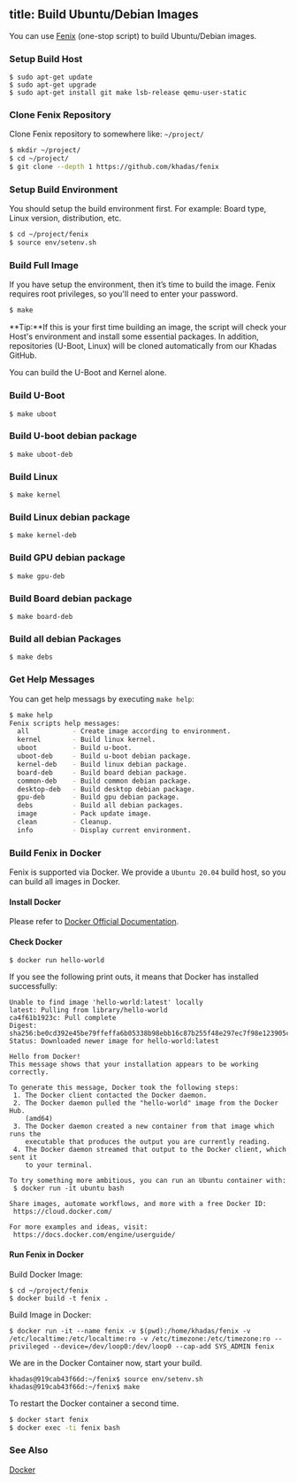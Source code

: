 title: Build Ubuntu/Debian Images
---

You can use [Fenix](https://github.com/khadas/fenix) (one-stop script) to build Ubuntu/Debian images.

### Setup Build Host
```
$ sudo apt-get update
$ sudo apt-get upgrade
$ sudo apt-get install git make lsb-release qemu-user-static
```

### Clone Fenix Repository
Clone Fenix repository to somewhere like: `~/project/`

```sh
$ mkdir ~/project/
$ cd ~/project/
$ git clone --depth 1 https://github.com/khadas/fenix
```

### Setup Build Environment
You should setup the build environment first. For example: Board type, Linux version, distribution, etc.

```sh
$ cd ~/project/fenix
$ source env/setenv.sh
```

### Build Full Image
If you have setup the environment, then it’s time to build the image. Fenix requires root privileges, so you'll need to enter your password.
```sh
$ make
```

**Tip:**If this is your first time building an image, the script will check your Host's environment and install some essential packages. In addition, repositories (U-Boot, Linux) will be cloned automatically from our Khadas GitHub.

You can build the U-Boot and Kernel alone.

### Build U-Boot
```
$ make uboot
```

### Build U-boot debian package
```
$ make uboot-deb
```

### Build Linux
```
$ make kernel
```

### Build Linux debian package
```
$ make kernel-deb
```

### Build GPU debian package
```
$ make gpu-deb
```

### Build Board debian package
```
$ make board-deb
```

### Build all debian  Packages
```
$ make debs
```

### Get Help Messages
You can get help messags by executing `make help`:
```sh
$ make help
Fenix scripts help messages:
  all           - Create image according to environment.
  kernel        - Build linux kernel.
  uboot         - Build u-boot.
  uboot-deb     - Build u-boot debian package.
  kernel-deb    - Build linux debian package.
  board-deb     - Build board debian package.
  common-deb    - Build common debian package.
  desktop-deb   - Build desktop debian package.
  gpu-deb       - Build gpu debian package.
  debs          - Build all debian packages.
  image         - Pack update image.
  clean         - Cleanup.
  info          - Display current environment.
```

### Build Fenix in Docker

Fenix is supported via Docker. We provide a `Ubuntu 20.04` build host, so you can build all images in Docker.

#### Install Docker

Please refer to [Docker Official Documentation](https://docs.docker.com/engine/install/).

#### Check Docker
```
$ docker run hello-world
```

If you see the following print outs, it means that Docker has installed successfully:
```
Unable to find image 'hello-world:latest' locally
latest: Pulling from library/hello-world
ca4f61b1923c: Pull complete
Digest: sha256:be0cd392e45be79ffeffa6b05338b98ebb16c87b255f48e297ec7f98e123905c
Status: Downloaded newer image for hello-world:latest

Hello from Docker!
This message shows that your installation appears to be working correctly.

To generate this message, Docker took the following steps:
 1. The Docker client contacted the Docker daemon.
 2. The Docker daemon pulled the "hello-world" image from the Docker Hub.
    (amd64)
 3. The Docker daemon created a new container from that image which runs the
    executable that produces the output you are currently reading.
 4. The Docker daemon streamed that output to the Docker client, which sent it
    to your terminal.

To try something more ambitious, you can run an Ubuntu container with:
 $ docker run -it ubuntu bash

Share images, automate workflows, and more with a free Docker ID:
 https://cloud.docker.com/

For more examples and ideas, visit:
 https://docs.docker.com/engine/userguide/
```
#### Run Fenix in Docker
Build Docker Image:
```
$ cd ~/project/fenix
$ docker build -t fenix .
```

Build Image in Docker:
```
$ docker run -it --name fenix -v $(pwd):/home/khadas/fenix -v /etc/localtime:/etc/localtime:ro -v /etc/timezone:/etc/timezone:ro --privileged --device=/dev/loop0:/dev/loop0 --cap-add SYS_ADMIN fenix
```
We are in the Docker Container now, start your build.
```
khadas@919cab43f66d:~/fenix$ source env/setenv.sh
khadas@919cab43f66d:~/fenix$ make
```

To restart the Docker container a second time.

```bash
$ docker start fenix
$ docker exec -ti fenix bash
```

### See Also
[Docker](https://www.docker.com/)
